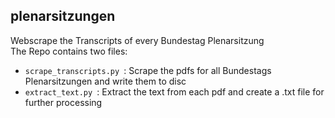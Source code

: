 ## plenarsitzungen
Webscrape the Transcripts of every Bundestag Plenarsitzung  
The Repo contains two files:
- ```scrape_transcripts.py ```: Scrape the pdfs for all Bundestags Plenarsitzungen and write them to disc
- ```extract_text.py ```: Extract the text from each pdf and create a .txt file for further processing


